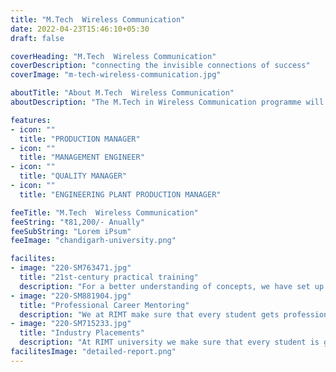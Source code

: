 ```yaml
---
title: "M.Tech  Wireless Communication"
date: 2022-04-23T15:46:10+05:30
draft: false

coverHeading: "M.Tech  Wireless Communication"
coverDescription: "connecting the invisible connections of success"
coverImage: "m-tech-wireless-communication.jpg"

aboutTitle: "About M.Tech  Wireless Communication"
aboutDescription: "The M.Tech in Wireless Communication programme will give an overview of communication systems from the fundamental to the advanced levels, as well as their applications in communication engineering. The programme aims to teach academic and research people in the extremely difficult, valuable, and growing fields of 5G, mobile communication, information coding, and optical communication systems. To comprehend the various terminology, ideas, devices, schemes, concepts, algorithms, and approaches employed in Wireless Communication Networks."

features:
- icon: ""
  title: "PRODUCTION MANAGER"
- icon: ""
  title: "MANAGEMENT ENGINEER"
- icon: ""
  title: "QUALITY MANAGER"
- icon: ""
  title: "ENGINEERING PLANT PRODUCTION MANAGER"

feeTitle: "M.Tech  Wireless Communication"
feeString: "₹81,200/- Anually"
feeSubString: "Lorem iPsum"
feeImage: "chandigarh-university.png"

facilites:
- image: "220-SM763471.jpg"
  title: "21st-century practical training"
  description: "For a better understanding of concepts, we have set up advanced 21st-century tools equipped with advanced training methods so that students can learn every concept practically in a better way."
- image: "220-SM881904.jpg"
  title: "Professional Career Mentoring"
  description: "We at RIMT make sure that every student gets professional career mentoring from the industry experts to set career targets & for this we have created a career & placement cell too."
- image: "220-SM715233.jpg"
  title: "Industry Placements"
  description: "At RIMT university we make sure that every student is getting placed, each year more than 500 companies visit the campus of RIMT to hire our brightest of the talents"
facilitesImage: "detailed-report.png"
---
```


